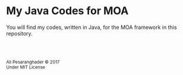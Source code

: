 # My Java Codes for MOA
You will find my codes, written in Java, for the MOA framework in this repository.

<br/>
<br/>

<sub>Ali Pesaranghader © 2017<br />Under MIT License</sub>
